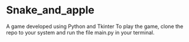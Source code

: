 # Snake_and_apple
A game developed using Python and Tkinter
 To play the game, clone the repo to your system and run the file main.py in your terminal.
